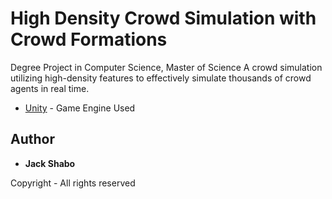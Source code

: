 # High Density Crowd Simulation with Crowd Formations

Degree Project in Computer Science, Master of Science
A crowd simulation utilizing high-density features to effectively simulate thousands of crowd agents in real time.

* [Unity](https://unity3d.com/) - Game Engine Used

## Author

* **Jack Shabo** 

Copyright - All rights reserved
